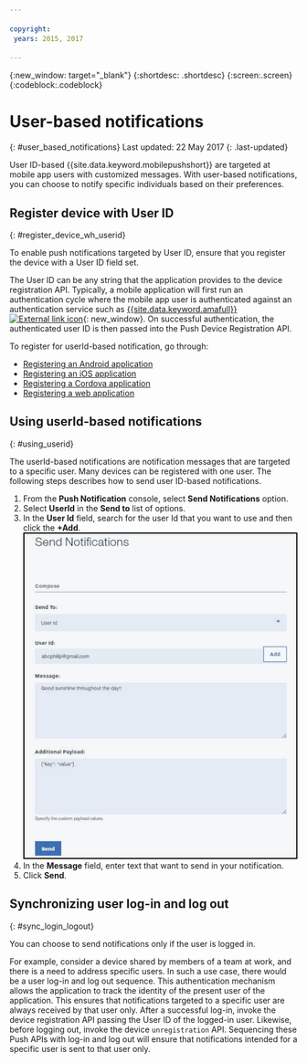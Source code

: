 ```yaml
---

copyright:
 years: 2015, 2017

---
```


{:new_window: target="_blank"}
{:shortdesc: .shortdesc}
{:screen:.screen}
{:codeblock:.codeblock}

# User-based notifications
{: #user_based_notifications}
Last updated: 22 May 2017
{: .last-updated}

User ID-based {{site.data.keyword.mobilepushshort}} are targeted at mobile app users with customized messages. With user-based notifications, you can choose to notify specific individuals based on their preferences.

## Register device with User ID
{: #register_device_wh_userid}

To enable push notifications targeted by User ID, ensure that you register the device with a User ID field set.     

The User ID can be any string that the application provides to the device registration API. Typically, a mobile application will first run an authentication cycle where the mobile app user is authenticated against an authentication service such as [{{site.data.keyword.amafull}} ![External link icon](../../icons/launch-glyph.svg "External link icon")](https://console.ng.bluemix.net/docs/services/mobileaccess/index.html){: new_window}. On successful authentication, the authenticated user ID is then passed into the Push Device Registration API. 

To register for userId-based notification, go through:

- [Registering an Android application](https://github.com/ibm-bluemix-mobile-services/bms-clientsdk-android-push/tree/Doc#register-to-push-notifications-service)
- [Registering an iOS application](https://github.com/ibm-bluemix-mobile-services/bms-clientsdk-swift-push/tree/Doc#register-to-push-notifications-service)
- [Registering a Cordova application](https://github.com/ibm-bluemix-mobile-services/bms-clientsdk-cordova-plugin-push/tree/Doc#register-to-push-service)
- [Registering a web application](https://github.com/ibm-bluemix-mobile-services/bms-clientsdk-javascript-webpush/blob/Doc/README.md#registering-web-application)


## Using userId-based notifications
{: #using_userid}

The userId-based notifications are notification messages that are targeted to a specific user. Many devices can be registered with one user. The following steps  describes how to send user ID-based notifications.

1. From the **Push Notification** console, select **Send Notifications** option.
1. Select **UserId** in the **Send to** list of options.
1. In the **User Id** field, search for the user Id that you want to use and then click the **+Add**.![Notifications Screen](images/user_notification.jpg)
1. In the **Message** field, enter text that want to send in your notification.
1. Click **Send**.


## Synchronizing user log-in and log out 
{: #sync_login_logout}

You can choose to send notifications only if the user is logged in. 

For example, consider a device shared by members of a team at work, and there is a need to address specific users. In such a use case, there would be a user log-in and log out sequence. This authentication mechanism allows the application to track the identity of the present user of the application. This ensures that notifications targeted to a specific user are always received by that user only. After a successful log-in, invoke the device registration API passing the User ID of the logged-in user. Likewise, before logging out, invoke the device `unregistration` API. Sequencing these Push APIs with log-in and log out will ensure that notifications intended for a specific user is sent to that user only.